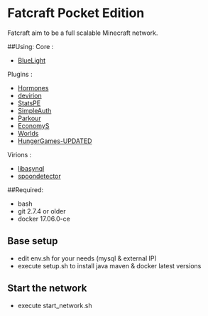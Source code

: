 # Fatcraft Pocket Edition

Fatcraft aim to be a full scalable Minecraft network.


##Using:
Core :
- [BlueLight](https://github.com/BlueLightJapan/BlueLight)

Plugins :
- [Hormones](https://github.com/HoverEpic/Hormones)
- [devirion](https://github.com/poggit/devirion)
- [StatsPE](https://github.com/HoverEpic/StatsPE)
- [SimpleAuth](https://github.com/HoverEpic/SimpleAuth)
- [Parkour](https://github.com/HoverEpic/Parkour)
- [EconomyS](https://github.com/HoverEpic/EconomyS)
- [Worlds](https://github.com/HoverEpic/Worlds)
- [HungerGames-UPDATED](https://github.com/HoverEpic/HungerGames-UPDATED)

Virions :
- [libasynql](https://github.com/poggit/libasynql)
- [spoondetector](https://github.com/Falkirks/spoondetector)

##Required:
- bash
- git 2.7.4 or older
- docker 17.06.0-ce

## Base setup
- edit env.sh for your needs (mysql & external IP)
- execute setup.sh to install java maven & docker latest versions

## Start the network
- execute start_network.sh